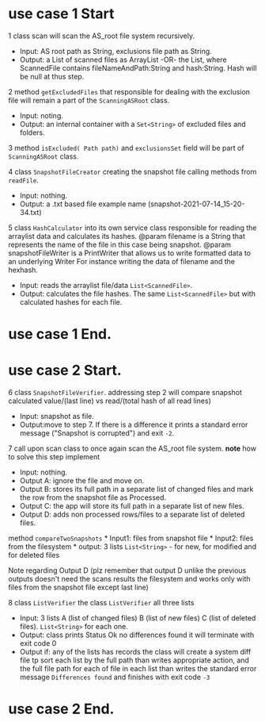 # use case 1 Start

1 class scan will scan the AS_root file system recursively.
   * Input: AS root path as String, exclusions file path as String.
   * Output: a List of scanned files as ArrayList<String>
       -OR- the List<ScannedFile>, where ScannedFile contains fileNameAndPath:String and hash:String. Hash will be null at thus step.

2 method `getExcludedFiles` that responsible for dealing with the exclusion file will remain a part of the `ScanningASRoot` class.
   * Input: noting.
   * Output: an internal container with a `Set<String>` of excluded files and folders. 
   
3 method `isExcluded( Path path)` and `exclusionsSet` field will be part of `ScanningASRoot` class.

4 class `SnapshotFileCreator` creating the snapshot file calling methods from `readFile`.
   * Input: nothing.
   * Output: a .txt based file example name (snapshot-2021-07-14_15-20-34.txt)

5 class `HashCalculator` into its own service class responsible for reading the arraylist data and calculates its hashes.
 @param filename is a String that represents the name of the file in this case being snapshot.
 @param snapshotFileWriter is a PrintWriter that allows us to write formatted data to an underlying Writer For instance writing the data of filename and the hexhash.
   * Input: reads the arraylist file/data `List<ScannedFile>`.
   * Output: calculates the file hashes. The same `List<ScannedFile>` but with calculated hashes for each file.
# use case 1 End.
 
# use case 2 Start.

6 class `SnapshotFileVerifier`.
addressing step 2 will compare snapshot calculated value/(last line) vs read/(total hash of all read lines)
   * Input: snapshot as file.
   * Output:move to step 7. If there is a difference it prints a standard error message ("Snapshot is corrupted") and exit `-2`.
   
7 call upon scan class to once again scan the AS_root file system.
**note** how to solve this step implement
   * Input: nothing.
   * Output A: ignore the file and move on.
   * Output B: stores its full path in a separate list of changed files and mark the row from the snapshot file as Processed.
   * Output C: the app will store its full path in a separate list of new files.
   * Output D: adds non processed rows/files  to a separate list of deleted files.
   
method `compareTwoSnapshots`
    * Input1: files from snapshot file
    * Input2: files from the filesystem
    * output: 3 lists `List<String>` - for new, for modified and for deleted files
       
Note regarding Output D (plz remember that output D unlike the previous outputs doesn't need the scans results the filesystem and works only with files from the snapshot file except last line)

8 class `ListVerifier` the class `ListVerifier` all three lists
   * Input: 3 lists A (list of changed files) B (list of new files) C (list of deleted files). `List<String>` for each one.
   * Output: class prints Status Ok no differences found it will terminate with exit code 0
   * Output if: any of the lists has records the class will create a system diff file tp sort each list by the full path
than writes appropriate action, and the full file path for each of file in each list than writes the standard error message `Differences found` and finishes with exit code `-3`
# use case 2 End.